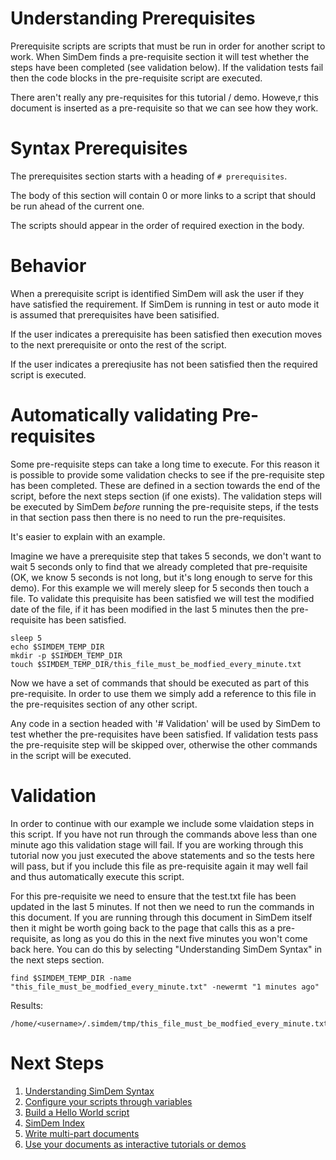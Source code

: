 # Understanding Prerequisites

Prerequisite scripts are scripts that must be run in order for another
script to work. When SimDem finds a pre-requisite section it will test
whether the steps have been completed (see validation below). If the
validation tests fail then the code blocks in the pre-requisite script
are executed.

There aren't really any pre-requisites for this tutorial /
demo. Howeve,r this document is inserted as a pre-requisite so that we
can see how they work.

# Syntax Prerequisites

The prerequisites section starts with a heading of `# prerequisites`.

The body of this section will contain 0 or more links to a script that
should be run ahead of the current one.

The scripts should appear in the order of required exection in the body.

# Behavior

When a prerequisite script is identified SimDem will ask the user if
they have satisfied the requirement. If SimDem is running in test or
auto mode it is assumed that prerequisites have been satisified.

If the user indicates a prerequisite has been satisfied then execution
moves to the next prerequisite or onto the rest of the script.

If the user indicates a prereqiusite has not been satisfied then the
required script is executed.

# Automatically validating Pre-requisites

Some pre-requisite steps can take a long time to execute. For this
reason it is possible to provide some validation checks to see if the
pre-requisite step has been completed. These are defined in a section
towards the end of the script, before the next steps section (if one
exists). The validation steps will be executed by SimDem *before*
running the pre-requisite steps, if the tests in that section pass
then there is no need to run the pre-requisites.

It's easier to explain with an example.

Imagine we have a prerequisite step that takes 5 seconds, we don't
want to wait 5 seconds only to find that we already completed that
pre-requisite (OK, we know 5 seconds is not long, but it's long enough
to serve for this demo). For this example we will merely sleep for 5
seconds then touch a file. To validate this prequisite has been
satisfied we will test the modified date of the file, if it has been
modified in the last 5 minutes then the pre-requisite has been
satisfied.

```
sleep 5
echo $SIMDEM_TEMP_DIR
mkdir -p $SIMDEM_TEMP_DIR
touch $SIMDEM_TEMP_DIR/this_file_must_be_modfied_every_minute.txt
```

Now we have a set of commands that should be executed as part of this
pre-requisite. In order to use them we simply add a reference to this
file in the pre-requisites section of any other script. 

Any code in a section headed with '# Validation' will be used by
SimDem to test whether the pre-requisites have been satisfied. If
validation tests pass the pre-requisite step will be skipped over,
otherwise the other commands in the script will be executed.

# Validation

In order to continue with our example we include some vlaidation steps
in this script. If you have not run through the commands above less
than one minute ago this validation stage will fail. If you are
working through this tutorial now you just executed the above
statements and so the tests here will pass, but if you include this
file as pre-requisite again it may well fail and thus automatically
execute this script.

For this pre-requisite we need to ensure that the test.txt file has
been updated in the last 5 minutes. If not then we need to run the
commands in this document. If you are running through this document in
SimDem itself then it might be worth going back to the page that calls
this as a pre-requisite, as long as you do this in the next five
minutes you won't come back here. You can do this by selecting
"Understanding SimDem Syntax" in the next steps section.

``` 
find $SIMDEM_TEMP_DIR -name "this_file_must_be_modfied_every_minute.txt" -newermt "1 minutes ago"
```

Results:

```
/home/<username>/.simdem/tmp/this_file_must_be_modfied_every_minute.txt
```

# Next Steps

  1. [Understanding SimDem Syntax](../syntax/script.md)
  2. [Configure your scripts through variables](../variables/script.md)
  3. [Build a Hello World script](../tutorial/script.md)
  4. [SimDem Index](../script.md)
  5. [Write multi-part documents](../multipart/script.md)
  6. [Use your documents as interactive tutorials or demos](../running/script.md)


